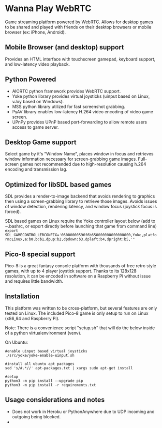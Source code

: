 # Wanna Play WebRTC
Game streaming platform powered by WebRTC. Allows for desktop games to be shared and played with friends on their desktop browsers or mobile browser (ex: iPhone, Android).

## Mobile Browser (and desktop) support
Provides an HTML interface with touchscreen gamepad, keyboard support, and low-latency video playback.

## Python Powered
- AIORTC python framework provides WebRTC support.  
- Yoke python library provides virtual joysticks (uinput based on Linux, vJoy based on Windows).
- MSS python library utilized for fast screenshot grabbing.
- PyAV library enables low-latency H.264 video encoding of video game screen.
- UPnPy provides UPnP based port-forwarding to allow remote users access to game server.

## Desktop Game support
Select game by it's "Window Name", places window in focus and retrieves window information necessary for screen-grabbing game images.  Full-screen games not recommended due to high-resolution causing h.264 encoding and transmission lag.

## Optimized for libSDL based games
SDL provides a render-to-image backend that avoids rendering to graphics then using a screen-grabbing library to retrieve those images.  Avoids issues of window detection, rendering latency, and window focus (joystick focus is forced).

SDL based games on Linux require the Yoke controller layout below (add to ~.bashrc, or export directly before launching that game from command line)
```export SDL_GAMECONTROLLERCONFIG='06000000596f6b650000000000000000,Yoke,platform:Linux,a:b0,b:b1,dpup:b2,dpdown:b3,dpleft:b4,dpright:b5,'"```

## Pico-8 special support
Pico-8 is a great fantasy console platform with thousands of free retro style games, with up to 4 player joystick support.  Thanks to its 128x128 resolution, it can be encoded in software on a Raspberry Pi without issue and requires little bandwidth.

## Installation
This platform was written to be cross-platform, but several features are only tested on Linux.  The included Pico-8 game is only setup to run on Linux (x86_64 and Raspberry Pi).

Note: There is a convenience script "setup.sh" that will do the below inside of a python virtualenvironment (venv).

On Ubuntu:
```
#enable uinput based virtual joysticks
./src/yoke/yoke-enable-uinput.sh

#install all ubuntu apt packages
sed 's/#.*//' apt-packages.txt | xargs sudo apt-get install

#setup
python3 -m pip install --upgrade pip
python3 -m pip install -r requirements.txt
```

## Usage considerations and notes
- Does not work in Heroku or PythonAnywhere due to UDP incoming and outgoing being blocked.
- 
